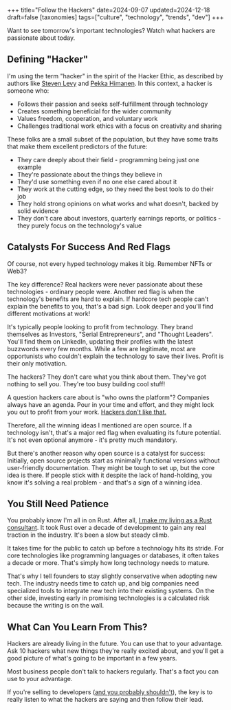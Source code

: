 +++
title="Follow the Hackers"
date=2024-09-07
updated=2024-12-18
draft=false
[taxonomies]
tags=["culture", "technology", "trends", "dev"]
+++

Want to see tomorrow's important technologies?
Watch what hackers are passionate about today.

## Defining "Hacker"

I'm using the term "hacker" in the spirit of the Hacker Ethic, as described by authors like [Steven Levy](https://en.wikipedia.org/wiki/Steven_Levy) and [Pekka Himanen](https://en.wikipedia.org/wiki/Pekka_Himanen).
In this context, a hacker is someone who:

- Follows their passion and seeks self-fulfillment through technology
- Creates something beneficial for the wider community
- Values freedom, cooperation, and voluntary work
- Challenges traditional work ethics with a focus on creativity and sharing

These folks are a small subset of the population, but they have some traits that make them excellent predictors of the future:

- They care deeply about their field - programming being just one example
- They're passionate about the things they believe in
- They'd use something even if no one else cared about it
- They work at the cutting edge, so they need the best tools to do their job
- They hold strong opinions on what works and what doesn't, backed by solid evidence
- They don't care about investors, quarterly earnings reports, or politics - they purely focus on the technology's value

## Catalysts For Success And Red Flags

Of course, not every hyped technology makes it big.
Remember NFTs or Web3?

The key difference?
Real hackers were never passionate about these technologies - ordinary people were. 
Another red flag is when the technology's benefits are hard to explain.
If hardcore tech people can't explain the benefits to you, that's a bad sign.
Look deeper and you'll find different motivations at work!

It's typically people looking to profit from technology.
They brand themselves as Investors, "Serial Entrepreneurs", and "Thought Leaders".
You'll find them on LinkedIn, updating their profiles with the latest buzzwords every few months.
While a few are legitimate, most are opportunists who couldn't explain the technology to save their lives.
Profit is their only motivation.

The hackers?
They don't care what you think about them.
They've got nothing to sell you.
They're too busy building cool stuff!

A question hackers care about is "who owns the platform"?
Companies always have an agenda.
Pour in your time and effort, and they might lock you out to profit from your work.
[Hackers don't like that.](https://news.ycombinator.com/item?id=39772562)

Therefore, all the winning ideas I mentioned are open source.
If a technology isn't, that's a major red flag when evaluating its future potential.
It's not even optional anymore - it's pretty much mandatory.

But there's another reason why open source is a catalyst for success:
Initially, open source projects start as minimally functional versions without user-friendly documentation.
They might be tough to set up, but the core idea is there.
If people stick with it despite the lack of hand-holding, you know it's solving a real problem - and that's a sign of a winning idea.

## You Still Need Patience 

You probably know I'm all in on Rust.
After all, [I make my living as a Rust consultant](https://corrode.dev).
It took Rust over a decade of development to gain any real traction in the industry.
It's been a slow but steady climb.

It takes time for the public to catch up before a technology hits its stride.
For core technologies like programming languages or databases, it often takes a decade or more.
That's simply how long technology needs to mature.

That's why I tell founders to stay slightly conservative when adopting new tech.
The industry needs time to catch up, and big companies need specialized tools to integrate new tech into their existing systems.
On the other side, investing early in promising technologies is a calculated risk because the writing is on the wall.

## What Can You Learn From This?

Hackers are already living in the future.
You can use that to your advantage.
Ask 10 hackers what new things they're really excited about, and you'll get a good picture of what's going to be important in a few years.

Most business people don't talk to hackers regularly.
That's a fact you can use to your advantage.

If you're selling to developers ([and you probably shouldn't](/2024/selling-to-developers/)), the key is to really listen to what the hackers are saying and then follow their lead.